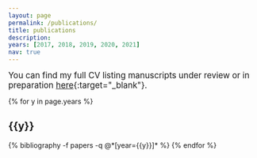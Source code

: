 ```yaml
---
layout: page
permalink: /publications/
title: publications
description:
years: [2017, 2018, 2019, 2020, 2021]
nav: true
---
```

<span style="font-size: 1.2em">You can find my full CV listing manuscripts under review or in preparation [here](https://kcanada.github.io/assets/pdf/Canada_Kelsey_CV_21.pdf){:target="\_blank"}.</span>

<div class="publications">

{% for y in page.years %}
  <h2 class="year">{{y}}</h2>
  {% bibliography -f papers -q @*[year={{y}}]* %}
{% endfor %}

</div>
